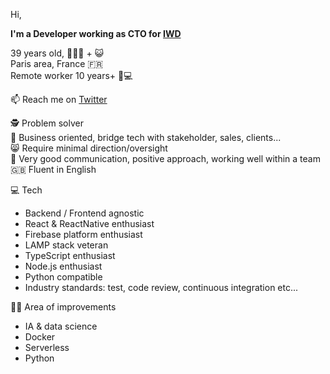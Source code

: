 Hi,

**I'm a Developer working as CTO for [IWD](https://iwd.io)**

39 years old, 👨‍👩‍👦 + 😺  
Paris area, France 🇫🇷  
Remote worker 10 years+ 🏡💻   

📫 Reach me on [Twitter](https://twitter.com/retfu)

🕵️ Problem solver  
🤝 Business oriented, bridge tech with stakeholder, sales, clients...   
😸 Require minimal direction/oversight   
👊 Very good communication, positive approach, working well within a team   
🇬🇧 Fluent in English

💻 Tech
- Backend / Frontend agnostic
- React & ReactNative enthusiast
- Firebase platform enthusiast
- LAMP stack veteran
- TypeScript enthusiast
- Node.js enthusiast
- Python compatible
- Industry standards: test, code review, continuous integration etc...

👨‍🎓 Area of improvements  
- IA & data science
- Docker
- Serverless
- Python

